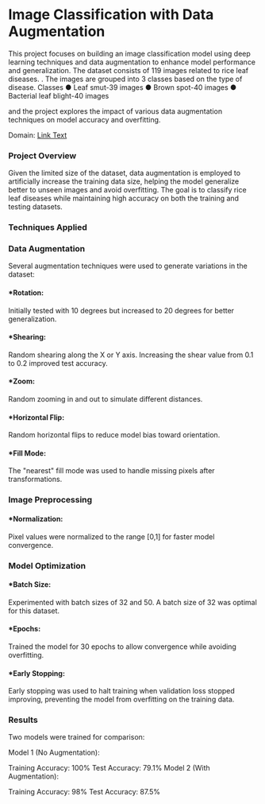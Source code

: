 # Image Classification with Data Augmentation
This project focuses on building an image classification model using deep learning techniques and data augmentation to enhance model performance and generalization. The dataset consists of 119 images related to rice leaf diseases. . The images are grouped into 3 classes based on the type of disease. 
Classes
●	Leaf smut-39 images
●	Brown spot-40 images
●	Bacterial leaf blight-40 images

 and the project explores the impact of various data augmentation techniques on model accuracy and overfitting.

 Domain: 
[Link Text](https://d3ilbtxij3aepc.cloudfront.net/projects/CDS-Capstone-Projects/PRCP-1001-RiceLeaf.zip)



### Project Overview
Given the limited size of the dataset, data augmentation is employed to artificially increase the training data size, helping the model generalize better to unseen images and avoid overfitting. The goal is to classify rice leaf diseases while maintaining high accuracy on both the training and testing datasets.

### Techniques Applied
### Data Augmentation
Several augmentation techniques were used to generate variations in the dataset:

#### *Rotation:
Initially tested with 10 degrees but increased to 20 degrees for better generalization.

#### *Shearing:
Random shearing along the X or Y axis. Increasing the shear value from 0.1 to 0.2 improved test accuracy.

#### *Zoom:
Random zooming in and out to simulate different distances.

#### *Horizontal Flip:
Random horizontal flips to reduce model bias toward orientation.

#### *Fill Mode:
The "nearest" fill mode was used to handle missing pixels after transformations.

### Image Preprocessing
#### *Normalization:
Pixel values were normalized to the range [0,1] for faster model convergence.

### Model Optimization
#### *Batch Size:
Experimented with batch sizes of 32 and 50. A batch size of 32 was optimal for this dataset.

#### *Epochs:
Trained the model for 30 epochs to allow convergence while avoiding overfitting.

#### *Early Stopping:
Early stopping was used to halt training when validation loss stopped improving, preventing the model from overfitting on the training data.

### Results
Two models were trained for comparison:

Model 1 (No Augmentation):

Training Accuracy: 100%
Test Accuracy: 79.1%
Model 2 (With Augmentation):

Training Accuracy: 98%
Test Accuracy: 87.5%
